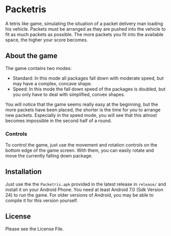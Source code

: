 # Packetris
A tetris like game, simulating the situation of a packet delivery man loading his vehicle. 
Packets must be arranged as they are pushed into the vehicle to fit as much packets as possible. The more packets you fit into the available space, the higher your score becomes.

## About the game
The game contains two modes:
- Standard: In this mode all packages fall down with moderate speed, but may have a complex, concave shape.
- Speed: In this mode the fall down speed of the packages is doubled, but you only have to deal with simplified, convex shapes.

You will notice that the game seems really easy at the beginning, but the more packets have been placed, the shorter is the time for you to arrange new packets. Especially in the speed mode, you will see that this almost becomes impossible in the second half of a round.

### Controls
To control the game, just use the movement and rotation controls on the bottom edge of the game screen. With them, you can easily rotate and move the currently falling down package.

## Installation
Just use the the <code>Packetris.apk</code> provided in the latest release in <code>release/</code> and install it on your Android Phone.
You need at least Android 7.0 (Sdk Version 24) to run the game. For older versions of Android, you may be able to compile it for this version yourself.

## License
Please see the License File.
